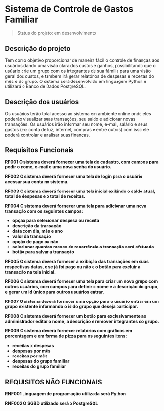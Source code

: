 # Sistema de Controle de Gastos Familiar

> Status do projeto: em desenvolvimento

## Descrição do projeto
 Tem como objetivo proporcionar de maneira fácil o controle de finanças aos usuários dando uma visão clara dos custos e ganhos, possibilitando que o usúario crie um grupo com os integrantes de sua fámilia para uma visão geral dos custos, e tambem irá gerar relatórios de despesas e receitas do mês e do grupo.
 O sistema será desenvolvido em linguagem Python e utilizará o Banco de Dados PostgreSQL.


## Descrição dos usuários
 Os usuários terão total acesso ao sistema em ambiente online onde eles poderão visualizar suas transações, seu saldo e adicionar novas transações. Os usuários irão informar seu nome, e-mail, salário e seus gastos (ex: conta de luz, internet, compras e entre outros) com isso ele poderá controlar e analisar suas finanças.


## Requisitos Funcionais
<b>RF001<b> O sistema deverá fornecer uma tela de cadastro, com campos para pedir o nome, e-mail e uma nova senha do usuário.

<b>RF002</b> O sistema deverá fornecer uma tela de login para o usuário acessar sua conta no sistema.

<b>RF003</b> O sistema deverá fornecer uma tela inicial exibindo o saldo atual, total de despesas e o total de receitas.

<b>RF004</b> O sistema deverá fornecer uma tela para adicionar uma nova transação com os seguintes campos:
* opção para selecionar despesa ou receita
* descrição da transação
* data com dia, mês e ano
* valor da transação
* opção de pago ou não
* selecionar quantos meses de recorrência a transação será efetuada
* botão para salvar a transação

<b>RF005</b> O sistema deverá fornecer a exibição das transações em suas respectivas datas, e se já foi pago ou não e o botão para excluir a transação na tela inicial.

<b>RF006</b> O sistema deverá fornecer uma tela para criar um novo grupo com outros usuários, com campos para definir o nome e a descrição do grupo, e gerar um id único para outros usuários entrar.

<b>RF007</b> O sistema deverá fornecer uma opção para o usuário entrar em um grupo existente informando o id do grupo que deseja participar.

<b>RF008</b> O sistema deverá fornecer um botão para exclusivamente ao administrador editar o nome, a descrição e remover integrantes do grupo. 

<b>RF009</b> O sistema deverá fornecer relatórios com gráficos em porcentagem e em forma de pizza para os seguintes itens:
* receitas x despesas
* despesas por mês
* receitas por mês
* despesas do grupo familiar
* receitas do grupo familiar


## REQUISITOS NÃO FUNCIONAIS
<b>RNF001</b> Linguagem de programação utilizada será Python

<b>RNF002</b> O SGBD utilizado será o PostgreSQL
